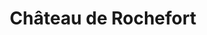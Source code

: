 ---
guid: "f23af292f6f0"
title: "Château de Rochefort"
latlng: "47.714991, 4.260459"
videoId: "5qlhiW99yKA" 
---